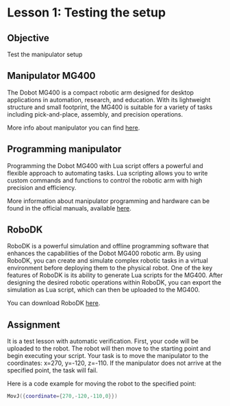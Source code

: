 # Lesson 1: Testing the setup

## Objective
Test the manipulator setup

## Manipulator MG400

The Dobot MG400 is a compact robotic arm designed for desktop applications in automation, research, and education. With its lightweight structure and small footprint, the MG400 is suitable for a variety of tasks including pick-and-place, assembly, and precision operations.

More info about manipulator you can find [here](https://www.dobot-robots.com/products/desktop-four-axis/mg400.html).

## Programming manipulator

Programming the Dobot MG400 with Lua script offers a powerful and flexible approach to automating tasks. Lua scripting allows you to write custom commands and functions to control the robotic arm with high precision and efficiency.

More information about manipulator programming and hardware can be found in the official manuals, available [here](https://www.dobot-robots.com/products/desktop-four-axis/mg400.html).

## RoboDK
RoboDK is a powerful simulation and offline programming software that enhances the capabilities of the Dobot MG400 robotic arm. By using RoboDK, you can create and simulate complex robotic tasks in a virtual environment before deploying them to the physical robot. One of the key features of RoboDK is its ability to generate Lua scripts for the MG400. After designing the desired robotic operations within RoboDK, you can export the simulation as Lua script, which can then be uploaded to the MG400. 

You can download RoboDK [here](https://robodk.com/download).


## Assignment
It is a test lesson with automatic verification. First, your code will be uploaded to the robot. The robot will then move to the starting point and begin executing your script. Your task is to move the manipulator to the coordinates: x=270, y=-120, z=-110. If the manipulator does not arrive at the specified point, the task will fail.

Here is a code example for moving the robot to the specified point:

```lua
MovJ({coordinate={270,-120,-110,0}})
```